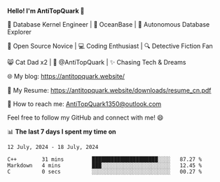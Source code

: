 
**Hello! I'm AntiTopQuark 👋**

🔧 Database Kernel Engineer | 🌊 OceanBase | 🤖 Autonomous Database Explorer

🌱 Open Source Novice | 💻 Coding Enthusiast | 🔍 Detective Fiction Fan

😸 Cat Dad x2 | 🎉 @AntiTopQuark | ✨ Chasing Tech & Dreams

🌐 My blog: https://antitopquark.website/

📄 My Resume: https://antitopquark.website/downloads/resume_cn.pdf

📧 How to reach me: AntiTopQuark1350@outlook.com

Feel free to follow my GitHub and connect with me! 😄

📊 **The last 7 days I spent my time on** 

<!--START_SECTION:waka-->
```text
12 July, 2024 - 18 July, 2024

C++        31 mins         █████████████████████░░░░   87.27 % 
Markdown   4 mins          ███░░░░░░░░░░░░░░░░░░░░░░   12.45 % 
C          0 secs          ░░░░░░░░░░░░░░░░░░░░░░░░░   00.27 %
```
<!--END_SECTION:waka-->


